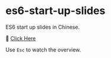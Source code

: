 # es6-start-up-slides
ES6 start up slides in Chinese.

:cherries: [Click Here](https://akumatus.github.io/es6-start-up-slides/)

Use `Esc` to watch the overview.

